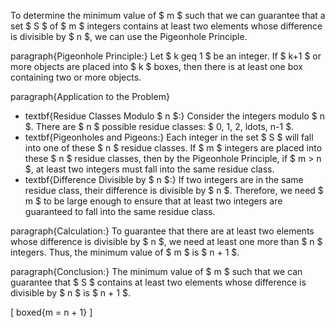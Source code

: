 To determine the minimum value of $ m $ such that we can guarantee that a set $ S $ of $ m $ integers contains at least two elements whose difference is divisible by $ n $, we can use the Pigeonhole Principle.

paragraph{Pigeonhole Principle:} Let $ k geq 1 $ be an integer. If $ k+1 $ or more objects are placed into $ k $ boxes, then there is at least one box containing two or more objects.

paragraph{Application to the Problem}
<ul>
<li> textbf{Residue Classes Modulo $ n $:} 
Consider the integers modulo $ n $. There are $ n $ possible residue classes: $ 0, 1, 2, ldots, n-1 $.
<li> textbf{Pigeonholes and Pigeons:}
Each integer in the set $ S $ will fall into one of these $ n $ residue classes. If $ m $ integers are placed into these $ n $ residue classes, then by the Pigeonhole Principle, if $ m > n $, at least two integers must fall into the same residue class.
<li> textbf{Difference Divisible by $ n $:}
If two integers are in the same residue class, their difference is divisible by $ n $. Therefore, we need $ m $ to be large enough to ensure that at least two integers are guaranteed to fall into the same residue class.
</ul>

paragraph{Calculation:}
To guarantee that there are at least two elements whose difference is divisible by $ n $, we need at least one more than $ n $ integers. Thus, the minimum value of $ m $ is $ n + 1 $.

paragraph{Conclusion:}
The minimum value of $ m $ such that we can guarantee that $ S $ contains at least two elements whose difference is divisible by $ n $ is $ n + 1 $.

[
boxed{m = n + 1}
]
